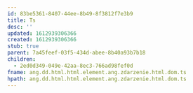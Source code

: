 ```yaml
---
id: 83be5361-8407-44ee-8b49-8f3812f7e3b9
title: Ts
desc: ''
updated: 1612939306366
created: 1612939306366
stub: true
parent: 7a45feef-03f5-434d-abee-8b40a93b7b18
children:
  - 2ed0d349-049e-42aa-8ec3-766ad98fef0d
fname: ang.dd.html.html.element.ang.zdarzenie.html.dom.ts
hpath: ang.dd.html.html.element.ang.zdarzenie.html.dom.ts
---
```



